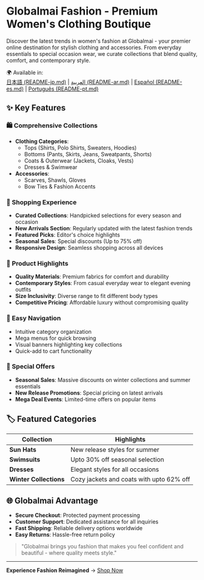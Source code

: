 # Globalmai Fashion - Premium Women's Clothing Boutique

Discover the latest trends in women's fashion at Globalmai - your premier online destination for stylish clothing and accessories. From everyday essentials to special occasion wear, we curate collections that blend quality, comfort, and contemporary style.

🌍 Available in:  
[日本語 (README-jp.md)](README-jp.md) | [العربية (README-ar.md)](README-ar.md) | [Español (README-es.md)](README-es.md) | [Português (README-pt.md)](README-pt.md)

## ✨ Key Features

### 🛍️ Comprehensive Collections
- **Clothing Categories**:
  - Tops (Shirts, Polo Shirts, Sweaters, Hoodies)
  - Bottoms (Pants, Skirts, Jeans, Sweatpants, Shorts)
  - Coats & Outerwear (Jackets, Cloaks, Vests)
  - Dresses & Swimwear
- **Accessories**:
  - Scarves, Shawls, Gloves
  - Bow Ties & Fashion Accents

### 🌟 Shopping Experience
- **Curated Collections**: Handpicked selections for every season and occasion
- **New Arrivals Section**: Regularly updated with the latest fashion trends
- **Featured Picks**: Editor's choice highlights
- **Seasonal Sales**: Special discounts (Up to 75% off)
- **Responsive Design**: Seamless shopping across all devices

### 🎯 Product Highlights
- **Quality Materials**: Premium fabrics for comfort and durability
- **Contemporary Styles**: From casual everyday wear to elegant evening outfits
- **Size Inclusivity**: Diverse range to fit different body types
- **Competitive Pricing**: Affordable luxury without compromising quality

### 🛒 Easy Navigation
- Intuitive category organization
- Mega menus for quick browsing
- Visual banners highlighting key collections
- Quick-add to cart functionality

### 💌 Special Offers
- **Seasonal Sales**: Massive discounts on winter collections and summer essentials
- **New Release Promotions**: Special pricing on latest arrivals
- **Mega Deal Events**: Limited-time offers on popular items

## 🏷️ Featured Categories
| Collection | Highlights |
|------------|------------|
| **Sun Hats** | New release styles for summer |
| **Swimsuits** | Upto 30% off seasonal selection |
| **Dresses** | Elegant styles for all occasions |
| **Winter Collections** | Cozy jackets and coats with upto 62% off |

## 🌐 Globalmai Advantage
- **Secure Checkout**: Protected payment processing
- **Customer Support**: Dedicated assistance for all inquiries
- **Fast Shipping**: Reliable delivery options worldwide
- **Easy Returns**: Hassle-free return policy

> "Globalmai brings you fashion that makes you feel confident and beautiful - where quality meets style."

---

**Experience Fashion Reimagined** → [Shop Now](https://www.globalmai.com)

